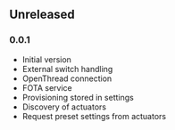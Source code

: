 ## Unreleased

### 0.0.1
* Initial version
* External switch handling
* OpenThread connection
* FOTA service
* Provisioning stored in settings
* Discovery of actuators
* Request preset settings from actuators
